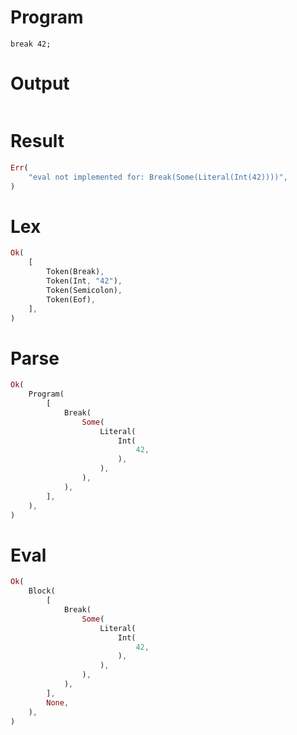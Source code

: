 # Program

```rustleaf
break 42;
```

# Output

```

```

# Result

```rust
Err(
    "eval not implemented for: Break(Some(Literal(Int(42))))",
)
```

# Lex

```rust
Ok(
    [
        Token(Break),
        Token(Int, "42"),
        Token(Semicolon),
        Token(Eof),
    ],
)
```

# Parse

```rust
Ok(
    Program(
        [
            Break(
                Some(
                    Literal(
                        Int(
                            42,
                        ),
                    ),
                ),
            ),
        ],
    ),
)
```

# Eval

```rust
Ok(
    Block(
        [
            Break(
                Some(
                    Literal(
                        Int(
                            42,
                        ),
                    ),
                ),
            ),
        ],
        None,
    ),
)
```
